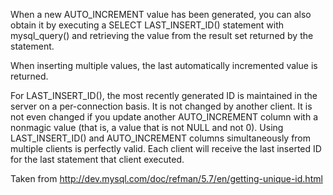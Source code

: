 When a new AUTO_INCREMENT value has been generated, you can also obtain it by executing a SELECT LAST_INSERT_ID() statement with mysql_query() and retrieving the value from the result set returned by the statement.

When inserting multiple values, the last automatically incremented value is returned.

For LAST_INSERT_ID(), the most recently generated ID is maintained in the server on a per-connection basis. It is not changed by another client. It is not even changed if you update another AUTO_INCREMENT column with a nonmagic value (that is, a value that is not NULL and not 0). Using LAST_INSERT_ID() and AUTO_INCREMENT columns simultaneously from multiple clients is perfectly valid. Each client will receive the last inserted ID for the last statement that client executed.

Taken from http://dev.mysql.com/doc/refman/5.7/en/getting-unique-id.html

